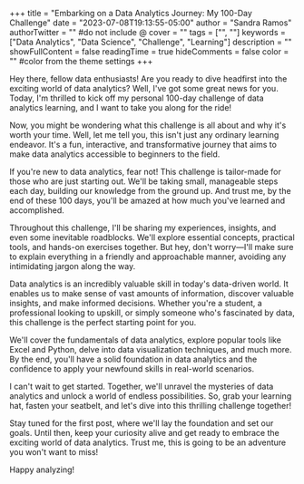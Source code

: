 +++
title = "Embarking on a Data Analytics Journey: My 100-Day Challenge"
date = "2023-07-08T19:13:55-05:00"
author = "Sandra Ramos"
authorTwitter = "" #do not include @
cover = ""
tags = ["", ""]
keywords = ["Data Analytics", "Data Science", "Challenge", "Learning"]
description = ""
showFullContent = false
readingTime = true
hideComments = false
color = "" #color from the theme settings
+++

Hey there, fellow data enthusiasts! Are you ready to dive headfirst into the exciting world of data analytics? Well, I've got some great news for you. Today, I'm thrilled to kick off my personal 100-day challenge of data analytics learning, and I want to take you along for the ride!

Now, you might be wondering what this challenge is all about and why it's worth your time. Well, let me tell you, this isn't just any ordinary learning endeavor. It's a fun, interactive, and transformative journey that aims to make data analytics accessible to beginners to the field.

If you're new to data analytics, fear not! This challenge is tailor-made for those who are just starting out. We'll be taking small, manageable steps each day, building our knowledge from the ground up. And trust me, by the end of these 100 days, you'll be amazed at how much you've learned and accomplished.

Throughout this challenge, I'll be sharing my experiences, insights, and even some inevitable roadblocks. We'll explore essential concepts, practical tools, and hands-on exercises together. But hey, don't worry—I'll make sure to explain everything in a friendly and approachable manner, avoiding any intimidating jargon along the way.

Data analytics is an incredibly valuable skill in today's data-driven world. It enables us to make sense of vast amounts of information, discover valuable insights, and make informed decisions. Whether you're a student, a professional looking to upskill, or simply someone who's fascinated by data, this challenge is the perfect starting point for you.

We'll cover the fundamentals of data analytics, explore popular tools like Excel and Python, delve into data visualization techniques, and much more. By the end, you'll have a solid foundation in data analytics and the confidence to apply your newfound skills in real-world scenarios.

I can't wait to get started. Together, we'll unravel the mysteries of data analytics and unlock a world of endless possibilities. So, grab your learning hat, fasten your seatbelt, and let's dive into this thrilling challenge together!

Stay tuned for the first post, where we'll lay the foundation and set our goals. Until then, keep your curiosity alive and get ready to embrace the exciting world of data analytics. Trust me, this is going to be an adventure you won't want to miss!

Happy analyzing!


